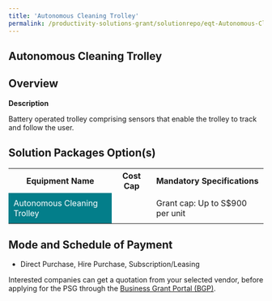 ```yaml
---
title: 'Autonomous Cleaning Trolley'
permalink: /productivity-solutions-grant/solutionrepo/eqt-Autonomous-Clnng-Trolly-Clnng
---
```


## Autonomous Cleaning Trolley

## Overview

**Description**

Battery operated trolley comprising sensors that enable the trolley to track and follow the user.

## Solution Packages Option(s)

<table>
<tr>
<th><b>Equipment Name</b></th>
<th><b>Cost Cap</b></th>
<th><b>Mandatory Specifications</b></th>
</tr>
<tr>
<td style='padding: 10px; background-color: #037E8A; color: #FFFFFF;'>Autonomous Cleaning Trolley</td>
<td style='padding: 10px;'></td>
<td style='padding: 10px;'>Grant cap: Up to S$900 per unit</td>
</tr>
</table>

## Mode and Schedule of Payment

 - Direct Purchase, Hire Purchase, Subscription/Leasing

Interested companies can get a quotation from your selected vendor, before applying for the PSG through the <a href='https://www.businessgrants.gov.sg/' target='_blank' rel='noopener'>Business Grant Portal (BGP)</a>.

<script src="/jquery/resize-tables.js"></script>
